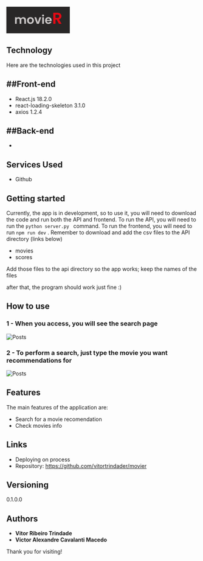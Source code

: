 ![Logo of the project](https://github.com/AlexWasHeree/movier/blob/main/readme/logo.png)

## Technology

Here are the technologies used in this project

##Front-end
-
- React.js 18.2.0
- react-loading-skeleton 3.1.0
- axios 1.2.4

##Back-end
-
-

## Services Used

- Github

## Getting started

Currently, the app is in development, so to use it, you will need to download the code and run both the API and frontend. To run the API, you will need to run the ```python server.py
``` command. To run the frontend, you will need to run ```npm run dev``` . Remember to download and add the csv files to the API directory (links below)

- movies
- scores

Add those files to the api directory so the app works; keep the names of the files

after that, the program should work just fine :)
 
## How to use

### 1 - When you access, you will see the search page

![Posts](https://github.com/AlexWasHeree/movier/blob/main/readme/home.png)

### 2 - To perform a search, just type the movie you want recommendations for

![Posts](https://github.com/AlexWasHeree/movier/blob/main/readme/gif_movier.gif)

## Features

The main features of the application are:

- Search for a movie recomendation
- Check movies info

## Links

- Deploying on process
- Repository: https://github.com/vitortrindader/movier

## Versioning

0.1.0.0

## Authors

- **Vitor Ribeiro Trindade**
- **Victor Alexandre Cavalanti Macedo**

Thank you for visiting!
